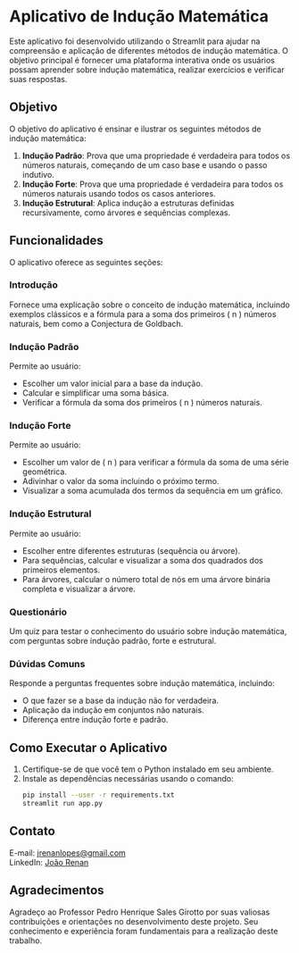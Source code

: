 # Aplicativo de Indução Matemática

Este aplicativo foi desenvolvido utilizando o Streamlit para ajudar na compreensão e aplicação de diferentes métodos de indução matemática. O objetivo principal é fornecer uma plataforma interativa onde os usuários possam aprender sobre indução matemática, realizar exercícios e verificar suas respostas.

## Objetivo

O objetivo do aplicativo é ensinar e ilustrar os seguintes métodos de indução matemática:

1. **Indução Padrão**: Prova que uma propriedade é verdadeira para todos os números naturais, começando de um caso base e usando o passo indutivo.
2. **Indução Forte**: Prova que uma propriedade é verdadeira para todos os números naturais usando todos os casos anteriores.
3. **Indução Estrutural**: Aplica indução a estruturas definidas recursivamente, como árvores e sequências complexas.

## Funcionalidades

O aplicativo oferece as seguintes seções:

### Introdução

Fornece uma explicação sobre o conceito de indução matemática, incluindo exemplos clássicos e a fórmula para a soma dos primeiros \( n \) números naturais, bem como a Conjectura de Goldbach.

### Indução Padrão

Permite ao usuário:
- Escolher um valor inicial para a base da indução.
- Calcular e simplificar uma soma básica.
- Verificar a fórmula da soma dos primeiros \( n \) números naturais.

### Indução Forte

Permite ao usuário:
- Escolher um valor de \( n \) para verificar a fórmula da soma de uma série geométrica.
- Adivinhar o valor da soma incluindo o próximo termo.
- Visualizar a soma acumulada dos termos da sequência em um gráfico.

### Indução Estrutural

Permite ao usuário:
- Escolher entre diferentes estruturas (sequência ou árvore).
- Para sequências, calcular e visualizar a soma dos quadrados dos primeiros elementos.
- Para árvores, calcular o número total de nós em uma árvore binária completa e visualizar a árvore.

### Questionário

Um quiz para testar o conhecimento do usuário sobre indução matemática, com perguntas sobre indução padrão, forte e estrutural.

### Dúvidas Comuns

Responde a perguntas frequentes sobre indução matemática, incluindo:
- O que fazer se a base da indução não for verdadeira.
- Aplicação da indução em conjuntos não naturais.
- Diferença entre indução forte e padrão.

## Como Executar o Aplicativo

1. Certifique-se de que você tem o Python instalado em seu ambiente.
2. Instale as dependências necessárias usando o comando:
   ```bash
   pip install --user -r requirements.txt
   streamlit run app.py
## Contato

E-mail: jrenanlopes@gmail.com  
LinkedIn: [João Renan](https://www.linkedin.com/in/joao-renan/)

## Agradecimentos

Agradeço ao Professor Pedro Henrique Sales Girotto por suas valiosas contribuições e orientações no desenvolvimento deste projeto. Seu conhecimento e experiência foram fundamentais para a realização deste trabalho.


